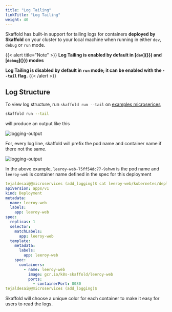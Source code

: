 ```yaml
---
title: "Log Tailing"
linkTitle: "Log Tailing"
weight: 40
---
```


Skaffold has built-in support for tailing logs for containers **deployed by Skaffold** on your cluster
to your local machine when running in either `dev`, `debug` or `run` mode.

{{< alert title="Note" >}}
**Log Tailing is enabled by default in [`dev`](<relref docs="/docs/workflows/dev" >}}) and [`debug`](<relref docs="/docs/workflows/debug" >}}) modes**

**Log Tailing is disabled by default in `run` mode; it can be enabled with the `--tail` flag.**
{{< /alert >}}


## Log Structure
To view log structure, run `skaffold run --tail` on [examples microserices](https://github.com/GoogleContainerTools/skaffold/tree/master/examples/microservices)

```bash
skaffold run --tail
```

will produce an output like this

![logging-output](/images/logging-output.png)


For, every log line, skaffold will prefix the pod name and container name if there not the same.

![logging-output](/images/log-line-single.png)

In the above example, `leeroy-web-75ff54dc77-9shwm` is the pod name and `leeroy-web` is container name
defined in the spec for this deployment

```yaml
tejaldesai@@microservices (add_logging)$ cat leeroy-web/kubernetes/deployment.yaml 
apiVersion: apps/v1
kind: Deployment
metadata:
  name: leeroy-web
  labels:
    app: leeroy-web
spec:
  replicas: 1
  selector:
    matchLabels:
      app: leeroy-web
  template:
    metadata:
      labels:
        app: leeroy-web
    spec:
      containers:
        - name: leeroy-web
          image: gcr.io/k8s-skaffold/leeroy-web
          ports:
            - containerPort: 8080
tejaldesai@@microservices (add_logging)$ 
```

Skaffold will choose a unique color for each container to make it easy for users to read the logs.

